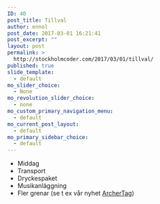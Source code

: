 ```yaml
---
ID: 40
post_title: Tillval
author: ennol
post_date: 2017-03-01 16:21:41
post_excerpt: ""
layout: post
permalink: >
  http://stockholmcoder.com/2017/03/01/tillval/
published: true
slide_template:
  - default
mo_slider_choice:
  - None
mo_revolution_slider_choice:
  - none
mo_custom_primary_navigation_menu:
  - default
mo_current_post_layout:
  - default
mo_primary_sidebar_choice:
  - default
---
```

<ul>
 	<li>Middag</li>
 	<li>Transport</li>
 	<li>Dryckespaket</li>
 	<li>Musikanläggning</li>
 	<li>Fler grenar (se t ex vår nyhet <a href="http://www.bubbleball.se/k%C3%B6p-produkter/nytt-archertag!-29196235">ArcherTag</a>)</li>
</ul>